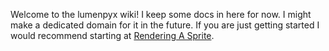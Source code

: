 Welcome to the lumenpyx wiki! I keep some docs in here for now. I might make a dedicated domain for it in the future. If you are just getting started I would recommend starting at [Rendering A Sprite](https://github.com/ABC-Engine/lumenpyx/wiki/Rendering-a-Sprite).
